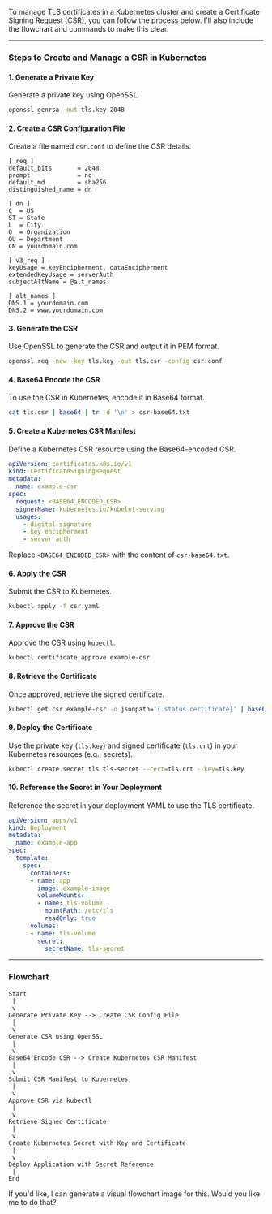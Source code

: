 To manage TLS certificates in a Kubernetes cluster and create a Certificate Signing Request (CSR), you can follow the process below. I'll also include the flowchart and commands to make this clear.

---

### **Steps to Create and Manage a CSR in Kubernetes**

#### 1. **Generate a Private Key**
Generate a private key using OpenSSL.

```bash
openssl genrsa -out tls.key 2048
```

#### 2. **Create a CSR Configuration File**
Create a file named `csr.conf` to define the CSR details.

```plaintext
[ req ]
default_bits       = 2048
prompt             = no
default_md         = sha256
distinguished_name = dn

[ dn ]
C  = US
ST = State
L  = City
O  = Organization
OU = Department
CN = yourdomain.com

[ v3_req ]
keyUsage = keyEncipherment, dataEncipherment
extendedKeyUsage = serverAuth
subjectAltName = @alt_names

[ alt_names ]
DNS.1 = yourdomain.com
DNS.2 = www.yourdomain.com
```

#### 3. **Generate the CSR**
Use OpenSSL to generate the CSR and output it in PEM format.

```bash
openssl req -new -key tls.key -out tls.csr -config csr.conf
```

#### 4. **Base64 Encode the CSR**
To use the CSR in Kubernetes, encode it in Base64 format.

```bash
cat tls.csr | base64 | tr -d '\n' > csr-base64.txt
```

#### 5. **Create a Kubernetes CSR Manifest**
Define a Kubernetes CSR resource using the Base64-encoded CSR.

```yaml
apiVersion: certificates.k8s.io/v1
kind: CertificateSigningRequest
metadata:
  name: example-csr
spec:
  request: <BASE64_ENCODED_CSR>
  signerName: kubernetes.io/kubelet-serving
  usages:
    - digital signature
    - key encipherment
    - server auth
```

Replace `<BASE64_ENCODED_CSR>` with the content of `csr-base64.txt`.

#### 6. **Apply the CSR**
Submit the CSR to Kubernetes.

```bash
kubectl apply -f csr.yaml
```

#### 7. **Approve the CSR**
Approve the CSR using `kubectl`.

```bash
kubectl certificate approve example-csr
```

#### 8. **Retrieve the Certificate**
Once approved, retrieve the signed certificate.

```bash
kubectl get csr example-csr -o jsonpath='{.status.certificate}' | base64 -d > tls.crt
```

#### 9. **Deploy the Certificate**
Use the private key (`tls.key`) and signed certificate (`tls.crt`) in your Kubernetes resources (e.g., secrets).

```bash
kubectl create secret tls tls-secret --cert=tls.crt --key=tls.key
```

#### 10. **Reference the Secret in Your Deployment**
Reference the secret in your deployment YAML to use the TLS certificate.

```yaml
apiVersion: apps/v1
kind: Deployment
metadata:
  name: example-app
spec:
  template:
    spec:
      containers:
      - name: app
        image: example-image
        volumeMounts:
        - name: tls-volume
          mountPath: /etc/tls
          readOnly: true
      volumes:
      - name: tls-volume
        secret:
          secretName: tls-secret
```

---

### **Flowchart**

```plaintext
Start
 |
 v
Generate Private Key --> Create CSR Config File
 |
 v
Generate CSR using OpenSSL
 |
 v
Base64 Encode CSR --> Create Kubernetes CSR Manifest
 |
 v
Submit CSR Manifest to Kubernetes
 |
 v
Approve CSR via kubectl
 |
 v
Retrieve Signed Certificate
 |
 v
Create Kubernetes Secret with Key and Certificate
 |
 v
Deploy Application with Secret Reference
 |
End
```

If you'd like, I can generate a visual flowchart image for this. Would you like me to do that?
